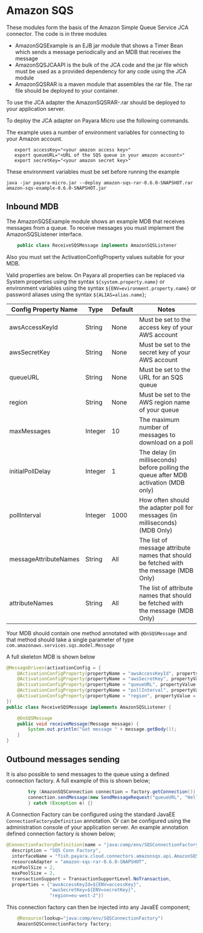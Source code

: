 # Amazon SQS

These modules form the basis of the Amazon Simple Queue Service JCA connector. The code is in three modules
* AmazonSQSExample is an EJB jar module that shows a Timer Bean which sends a message periodically and an MDB that receives the message
* AmazonSQSJCAAPI is the bulk of the JCA code and the jar file which must be used as a provided dependency for any code using the JCA module
* AmazonSQSRAR is a maven module that assembles the rar file. The rar file should be deployed to your container.

To use the JCA adapter the AmazonSQSRAR-<version>.rar should be deployed to your application server.

To deploy the JCA adapter on Payara Micro use the following commands.

The example uses a number of environment variables for connecting to your Amazon account.

```shell
   export accessKey="<your amazon access key>"
   export queueURL="<URL of the SQS queue in your amazon account>"
   export secretKey="<your amazon secret key>"
```

These environment variables must be set before running the example

```shell
java -jar payara-micro.jar --deploy amazon-sqs-rar-0.6.0-SNAPSHOT.rar amazon-sqs-example-0.6.0-SNAPSHOT.jar
```

## Inbound MDB
The AmazonSQSExample module shows an example MDB that receives messages from a queue.
To receive messages you must implement the AmazonSQSListener interface. 
```java
    public class ReceiveSQSMessage implements AmazonSQSListener 
```

Also you must set the ActivationConfigProperty values suitable for your MDB. 

Valid properties are below. On Payara all properties can be replaced via System properties using the syntax `${system.property.name}` or environment variables using the syntax `${ENV=evironment.property.name}` or password aliases using the syntax `${ALIAS=alias.name}`;

|Config Property Name | Type | Default | Notes
|---------------------|------|---------|------
|awsAccessKeyId | String | None | Must be set to the access key of your AWS account
|awsSecretKey | String | None | Must be set to the secret key of your AWS account
|queueURL | String | None | Must be set to the URL for an SQS queue
|region | String | None | Must be set to the AWS region name of your queue
|maxMessages | Integer | 10 | The maximum number of messages to download on a poll
|initialPollDelay | Integer | 1 | The delay (in milliseconds) before polling the queue after MDB activation (MDB only)
|pollInterval | Integer | 1000 | How often should the adapter poll for messages (in milliseconds) (MDB Only)
|messageAttributeNames | String | All | The list of message attribute names that should be fetched with the message (MDB Only)
|attributeNames | String| All | The list of attribute names that should be fetched with the message (MDB Only)

Your MDB should contain one method annotated with `@OnSQSMessage` and that method should take a single parameter of type `com.amazonaws.services.sqs.model.Message`

A full skeleton MDB is shown below
```java
@MessageDriven(activationConfig = {
    @ActivationConfigProperty(propertyName = "awsAccessKeyId", propertyValue = "${ENV=accessKey}"),
    @ActivationConfigProperty(propertyName = "awsSecretKey", propertyValue = "${ENV=secretKey}"),
    @ActivationConfigProperty(propertyName = "queueURL", propertyValue = "${ENV=queueURL}"),   
    @ActivationConfigProperty(propertyName = "pollInterval", propertyValue = "1"),    
    @ActivationConfigProperty(propertyName = "region", propertyValue = "eu-west-2")    
})
public class ReceiveSQSMessage implements AmazonSQSListener {

    @OnSQSMessage
    public void receiveMessage(Message message) {
        System.out.println("Got message " + message.getBody());
    }
}
```

## Outbound messages sending
It is also possible to send messages to the queue using a defined connection factory. 
A full example of this is shown below;
```java
        try (AmazonSQSConnection connection = factory.getConnection()) {
        connection.sendMessage(new SendMessageRequest("queueURL", "Hello World"));
        } catch (Exception e) {}

```

A Connection Factory can be configured using the standard JavaEE `ConnectionFactoryuDefinition` annotation. Or can be configured using the administration console of your application server.
An example annotation defined connection factory is shown below;
```java
@ConnectionFactoryDefinition(name = "java:comp/env/SQSConnectionFactory", 
  description = "SQS Conn Factory", 
  interfaceName = "fish.payara.cloud.connectors.amazonsqs.api.AmazonSQSConnectionFactory", 
  resourceAdapter = "amazon-sqs-rar-0.6.0-SNAPSHOT", 
  minPoolSize = 2, 
  maxPoolSize = 2,
  transactionSupport = TransactionSupportLevel.NoTransaction,
  properties = {"awsAccessKeyId=${ENV=accessKey}",
                "awsSecretKey=${ENV=secretKey}",
                "region=eu-west-2"})
```

This connection factory can then be injected into any JavaEE component;
```java
    @Resource(lookup="java:comp/env/SQSConnectionFactory")
    AmazonSQSConnectionFactory factory;
```
